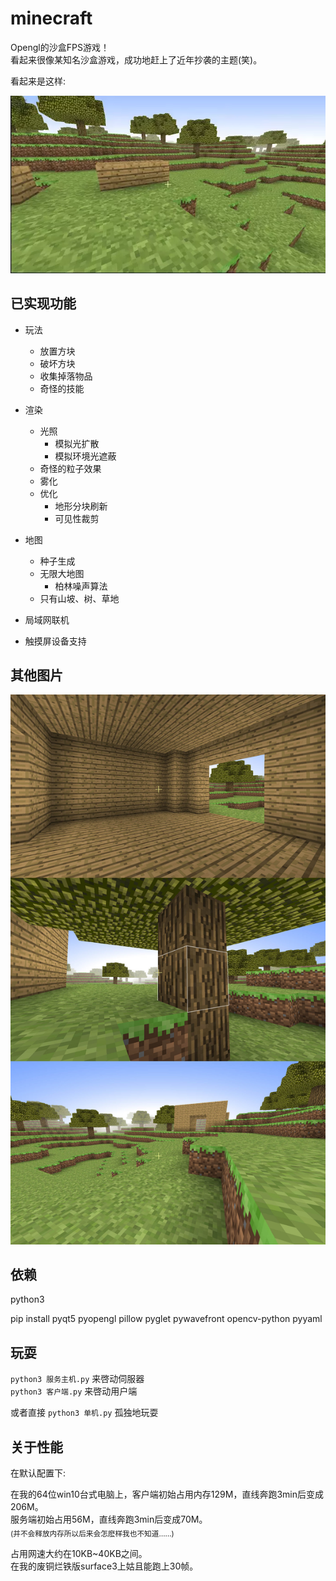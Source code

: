# minecraft

Opengl的沙盒FPS游戏！  
看起来很像某知名沙盒游戏，成功地赶上了近年抄袭的主题(笑)。   

看起来是这样: 

![](图/动图.webp)


## 已实现功能

+ 玩法
    + 放置方块
    + 破坏方块
    + 收集掉落物品
    + 奇怪的技能

+ 渲染
    + 光照
        + 模拟光扩散
        + 模拟环境光遮蔽
    + 奇怪的粒子效果
    + 雾化
    + 优化
        + 地形分块刷新
        + 可见性裁剪

+ 地图
    + 种子生成
    + 无限大地图
        + 柏林噪声算法
    + 只有山坡、树、草地

+ 局域网联机

+ 触摸屏设备支持


## 其他图片

![](图/图.jpg)


## 依赖

python3

pip install pyqt5 pyopengl pillow pyglet pywavefront opencv-python pyyaml


## 玩耍

`python3 服务主机.py` 来啓动伺服器  
`python3 客户端.py` 来啓动用户端   

或者直接 `python3 单机.py` 孤独地玩耍


## 关于性能

在默认配置下: 

在我的64位win10台式电脑上，客户端初始占用内存129M，直线奔跑3min后变成206M。  
服务端初始占用56M，直线奔跑3min后变成70M。  
<sub>(并不会释放内存所以后来会怎麽样我也不知道……)</sub>

占用网速大约在10KB~40KB之间。  
在我的废铜烂铁版surface3上姑且能跑上30帧。   
